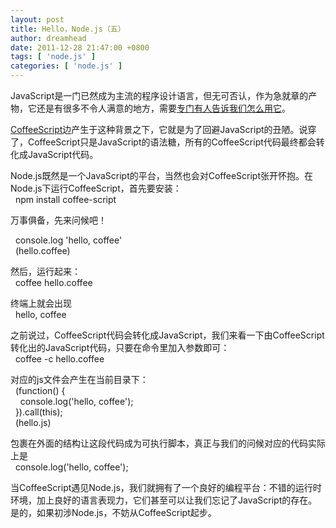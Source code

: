 ```yaml
---
layout: post
title: Hello，Node.js（五）
author: dreamhead
date: 2011-12-28 21:47:00 +0800
tags: [ 'node.js' ]
categories: [ 'node.js' ]
---
```


JavaScript是一门已然成为主流的程序设计语言，但无可否认，作为急就章的产物，它还是有很多不令人满意的地方，需要[专门有人告诉我们怎么用它](http://dreamhead.blogbus.com/logs/109407571.html)。

[CoffeeScript](http://coffeescript.org/)边产生于这种背景之下，它就是为了回避JavaScript的丑陋。说穿了，CoffeeScript只是JavaScript的语法糖，所有的CoffeeScript代码最终都会转化成JavaScript代码。

Node.js既然是一个JavaScript的平台，当然也会对CoffeeScript张开怀抱。在Node.js下运行CoffeeScript，首先要安装：  
&nbsp; npm install coffee-script

万事俱备，先来问候吧！

&nbsp; console.log 'hello, coffee'  
&nbsp; (hello.coffee)

然后，运行起来：  
&nbsp; coffee hello.coffee

终端上就会出现  
&nbsp; hello, coffee

之前说过，CoffeeScript代码会转化成JavaScript，我们来看一下由CoffeeScript转化出的JavaScript代码，只要在命令里加入参数即可：  
&nbsp; coffee -c hello.coffee

对应的js文件会产生在当前目录下：  
&nbsp; (function() {  
&nbsp; &nbsp; console.log('hello, coffee');  
&nbsp; }).call(this);  
&nbsp; (hello.js)

包裹在外面的结构让这段代码成为可执行脚本，真正与我们的问候对应的代码实际上是  
&nbsp; console.log('hello, coffee');

当CoffeeScript遇见Node.js，我们就拥有了一个良好的编程平台：不错的运行时环境，加上良好的语言表现力，它们甚至可以让我们忘记了JavaScript的存在。是的，如果初涉Node.js，不妨从CoffeeScript起步。


